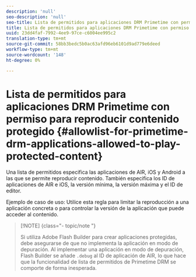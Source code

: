 ```yaml
---
description: 'null'
seo-description: 'null'
seo-title: Lista de permitidos para aplicaciones DRM Primetime con permiso para reproducir contenido protegido
title: Lista de permitidos para aplicaciones DRM Primetime con permiso para reproducir contenido protegido
uuid: 23dd4faf-7992-4ee9-97ce-c6004ee995c2
translation-type: tm+mt
source-git-commit: 58bb3bedc5b0ac63afd96eb6101d9ad779e6deed
workflow-type: tm+mt
source-wordcount: '148'
ht-degree: 0%

---
```



# Lista de permitidos para aplicaciones DRM Primetime con permiso para reproducir contenido protegido {#allowlist-for-primetime-drm-applications-allowed-to-play-protected-content}

Una lista de permitidos especifica las aplicaciones de AIR, iOS y Android a las que se permite reproducir contenido. También especifica los ID de aplicaciones de AIR e iOS, la versión mínima, la versión máxima y el ID de editor.

Ejemplo de caso de uso: Utilice esta regla para limitar la reproducción a una aplicación concreta o para controlar la versión de la aplicación que puede acceder al contenido.

>[!NOTE] {class=&quot;- topic/note &quot;}
>
>Si utiliza Adobe Flash Builder para crear aplicaciones protegidas, debe asegurarse de que no implementa la aplicación en modo de depuración. Al implementar una aplicación en modo de depuración, Flash Builder se añade `.debug` al ID de aplicación de AIR, lo que hace que la funcionalidad de lista de permitidos de Primetime DRM se comporte de forma inesperada.
